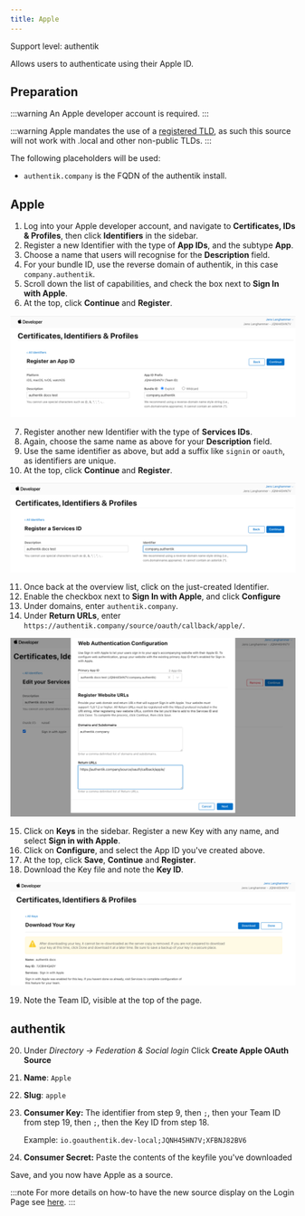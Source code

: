 ```yaml
---
title: Apple
---
```


<span class="badge badge--primary">Support level: authentik</span>

Allows users to authenticate using their Apple ID.

## Preparation

:::warning
An Apple developer account is required.
:::

:::warning
Apple mandates the use of a [registered TLD](https://en.wikipedia.org/wiki/List_of_Internet_top-level_domains), as such this source will not work with .local and other non-public TLDs.
:::

The following placeholders will be used:

-   `authentik.company` is the FQDN of the authentik install.

## Apple

1. Log into your Apple developer account, and navigate to **Certificates, IDs & Profiles**, then click **Identifiers** in the sidebar.
2. Register a new Identifier with the type of **App IDs**, and the subtype **App**.
3. Choose a name that users will recognise for the **Description** field.
4. For your bundle ID, use the reverse domain of authentik, in this case `company.authentik`.
5. Scroll down the list of capabilities, and check the box next to **Sign In with Apple**.
6. At the top, click **Continue** and **Register**.

![](app_id.png)

7. Register another new Identifier with the type of **Services IDs**.
8. Again, choose the same name as above for your **Description** field.
9. Use the same identifier as above, but add a suffix like `signin` or `oauth`, as identifiers are unique.
10. At the top, click **Continue** and **Register**.

![](service_id.png)

11. Once back at the overview list, click on the just-created Identifier.
12. Enable the checkbox next to **Sign In with Apple**, and click **Configure**
13. Under domains, enter `authentik.company`.
14. Under **Return URLs**, enter `https://authentik.company/source/oauth/callback/apple/`.

![](app_service_config.png)

15. Click on **Keys** in the sidebar. Register a new Key with any name, and select **Sign in with Apple**.
16. Click on **Configure**, and select the App ID you've created above.
17. At the top, click **Save**, **Continue** and **Register**.
18. Download the Key file and note the **Key ID**.

![](key.png)

19. Note the Team ID, visible at the top of the page.

## authentik

20. Under _Directory -> Federation & Social login_ Click **Create Apple OAuth Source**

21. **Name**: `Apple`
22. **Slug**: `apple`
23. **Consumer Key:** The identifier from step 9, then `;`, then your Team ID from step 19, then `;`, then the Key ID from step 18.

    Example: `io.goauthentik.dev-local;JQNH45HN7V;XFBNJ82BV6`

24. **Consumer Secret:** Paste the contents of the keyfile you've downloaded

Save, and you now have Apple as a source.

:::note
For more details on how-to have the new source display on the Login Page see [here](../).
:::
